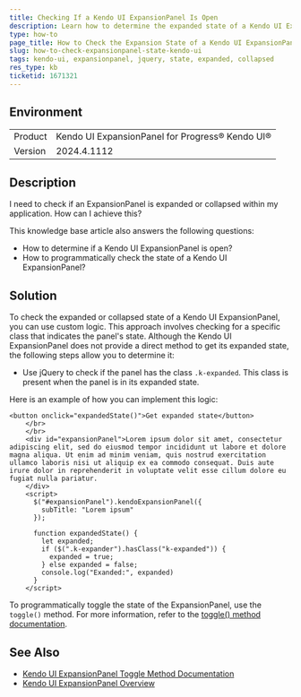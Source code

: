 ```yaml
---
title: Checking If a Kendo UI ExpansionPanel Is Open
description: Learn how to determine the expanded state of a Kendo UI ExpansionPanel for jQuery.
type: how-to
page_title: How to Check the Expansion State of a Kendo UI ExpansionPanel
slug: how-to-check-expansionpanel-state-kendo-ui
tags: kendo-ui, expansionpanel, jquery, state, expanded, collapsed
res_type: kb
ticketid: 1671321
---
```


## Environment

<table>
<tbody>
<tr>
<td>Product</td>
<td>Kendo UI ExpansionPanel for Progress® Kendo UI®</td>
</tr>
<tr>
<td>Version</td>
<td>2024.4.1112</td>
</tr>
</tbody>
</table>

## Description

I need to check if an ExpansionPanel is expanded or collapsed within my application. How can I achieve this?

This knowledge base article also answers the following questions:
- How to determine if a Kendo UI ExpansionPanel is open?
- How to programmatically check the state of a Kendo UI ExpansionPanel?

## Solution

To check the expanded or collapsed state of a Kendo UI ExpansionPanel, you can use custom logic. This approach involves checking for a specific class that indicates the panel's state. Although the Kendo UI ExpansionPanel does not provide a direct method to get its expanded state, the following steps allow you to determine it:

- Use jQuery to check if the panel has the class `.k-expanded`. This class is present when the panel is in its expanded state. 

Here is an example of how you can implement this logic:

```dojo
<button onclick="expandedState()">Get expanded state</button>
    </br>
    </br>  
    <div id="expansionPanel">Lorem ipsum dolor sit amet, consectetur adipiscing elit, sed do eiusmod tempor incididunt ut labore et dolore magna aliqua. Ut enim ad minim veniam, quis nostrud exercitation ullamco laboris nisi ut aliquip ex ea commodo consequat. Duis aute irure dolor in reprehenderit in voluptate velit esse cillum dolore eu fugiat nulla pariatur.
    </div>
    <script>
      $("#expansionPanel").kendoExpansionPanel({
        subTitle: "Lorem ipsum"
      });

      function expandedState() {
        let expanded;
        if ($(".k-expander").hasClass("k-expanded")) {
          expanded = true;
        } else expanded = false;
        console.log("Exanded:", expanded)
      }
    </script>
```

To programmatically toggle the state of the ExpansionPanel, use the `toggle()` method. For more information, refer to the [toggle() method documentation](https://docs.telerik.com/kendo-ui/api/javascript/ui/expansionpanel/methods/toggle).

## See Also

- [Kendo UI ExpansionPanel Toggle Method Documentation](https://docs.telerik.com/kendo-ui/api/javascript/ui/expansionpanel/methods/toggle)
- [Kendo UI ExpansionPanel Overview](https://docs.telerik.com/kendo-ui/controls/navigation/expansionpanel/overview)
